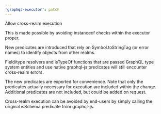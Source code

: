 ```yaml
---
'graphql-executor': patch
---
```


Allow cross-realm execution

This is made possible by avoiding instanceof checks within the executor proper.

New predicates are introduced that rely on Symbol.toStringTag (or error names) to identify objects from other realms.

Field/type resolvers and isTypeOf functions that are passed GraphQL type system entities and use native graphql-js predicates will still encounter cross-realm errors.

The new predicates are exported for convenience. Note that only the predicates actually necessary for execution are included within the change. Additional predicates are not included, but could be added on request.

Cross-realm execution can be avoided by end-users by simply calling the original isSchema predicate from graphql-js.
